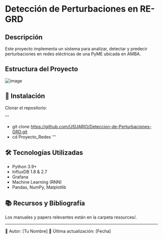 # Detección de Perturbaciones en RE-GRD

## Descripción
Este proyecto implementa un sistema para analizar, detectar y predecir perturbaciones en redes eléctricas de una PyME ubicada en AMBA.

## Estructura del Proyecto
![image](https://github.com/user-attachments/assets/11f2a3b8-d117-4378-b4ec-c38cf4824c0e)

## 🚀 Instalación
Clonar el repositorio:

'''
- git clone https://github.com/USUARIO/Deteccion-de-Perturbaciones-GRD.git
- cd Proyecto_Redes
'''

## 🛠 Tecnologías Utilizadas
- Python 3.9+
- InfluxDB 1.8 & 2.7
- Grafana
- Machine Learning (RNN)
- Pandas, NumPy, Matplotlib

## 📚 Recursos y Bibliografía
Los manuales y papers relevantes están en la carpeta resources/.

---

📌 Autor: [Tu Nombre]
📅 Última actualización: [Fecha]

